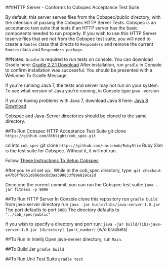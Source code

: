 ###HTTP Server - Conforms to Cobspec Acceptance Test Suite

By default, this server serves files from the Cobspec/public directory, 
with the intension of passing the Cobspec HTTP Server Tests. Cobspec is an 
acceptance test suite that tests if an HTTP server has the basic components 
needed to run properly. If you wish to use this HTTP Server toserve files 
that are not from the Cobspec test suite, you will need to create a 
`Routes` class that directs to `Responders` and remove the current 
`Routes` class and `Responders package`. 

##Notes:
`Gradle` is required to run tests on console.
You can download Gradle here: [Gradle 2.2.1 Download](https://services.gradle.org/distributions/gradle-2.2.1-all.zip)
After installation, run `gradle` in Console to confirm installation was successful.
You should be presented with a Welcome To Gradle Message.

If you're running Java 7, the tests and server may not run on your system.
To see what version of Java you're running, in Console type java -version

If you're having problems with Java 7, download Java 8 here:
[Java 8 Download](http://www.oracle.com/technetwork/java/javase/downloads/jre8-downloads-2133155.html)

Cobspec and Java-Server directories should be cloned to the same directory.

##To Run Cobspec HTTP Acceptance Test Suite
git clone `https://github.com/8thlight/cob_spec.git`

cd into `cob_spec`
git clone `https://github.com/unclebob/RubySlim`
Ruby Slim is the test suite for Cobspec. Without it, it will not run.

Follow [These Instructions To Setup Cobspec](https://github.com/8thlight/cob_spec)

After you're all set up..
While in the cob_spec directory, type:
`git checkout e47b6ff8051d006dac0d3aa590833f89e819ca2d`

Once one the correct commit, you can run the Cobspec test suite:
`java -jar fitness -p 9090`

##To Run HTTP Server In Console
clone this repository
run `gradle build` from java-server directory
run `java -jar build/libs/java-server-1.0.jar`
The port defaults to port `5000`
The directory defaults to `"../cob_spec/public"`

If you wish to specify a directory and port run:
`java -jar build/libs/java-server-1.0.jar [directory] [port_number]` (w/o brackets)

##To Run In Intellij
Open java-server directory, run `Main`.

##To Build Jar
`gradle build`

##To Run Unit Test Suite
`gradle test`